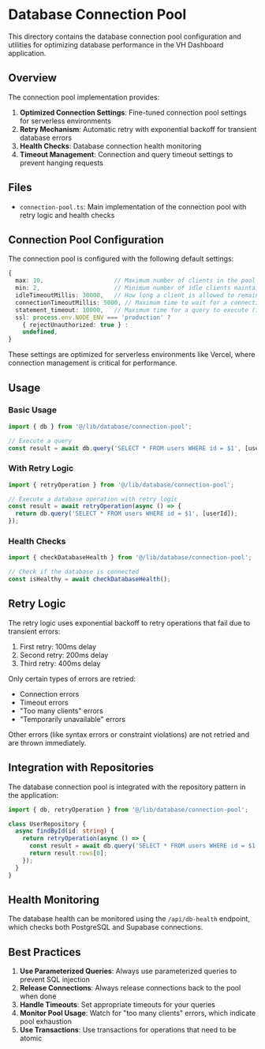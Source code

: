 # Database Connection Pool

This directory contains the database connection pool configuration and utilities for optimizing database performance in the VH Dashboard application.

## Overview

The connection pool implementation provides:

1. **Optimized Connection Settings**: Fine-tuned connection pool settings for serverless environments
2. **Retry Mechanism**: Automatic retry with exponential backoff for transient database errors
3. **Health Checks**: Database connection health monitoring
4. **Timeout Management**: Connection and query timeout settings to prevent hanging requests

## Files

- `connection-pool.ts`: Main implementation of the connection pool with retry logic and health checks

## Connection Pool Configuration

The connection pool is configured with the following default settings:

```typescript
{
  max: 10,                    // Maximum number of clients in the pool
  min: 2,                     // Minimum number of idle clients maintained in the pool
  idleTimeoutMillis: 30000,   // How long a client is allowed to remain idle before being closed
  connectionTimeoutMillis: 5000, // Maximum time to wait for a connection
  statement_timeout: 10000,   // Maximum time for a query to execute (10 seconds)
  ssl: process.env.NODE_ENV === 'production' ? 
    { rejectUnauthorized: true } : 
    undefined,
}
```

These settings are optimized for serverless environments like Vercel, where connection management is critical for performance.

## Usage

### Basic Usage

```typescript
import { db } from '@/lib/database/connection-pool';

// Execute a query
const result = await db.query('SELECT * FROM users WHERE id = $1', [userId]);
```

### With Retry Logic

```typescript
import { retryOperation } from '@/lib/database/connection-pool';

// Execute a database operation with retry logic
const result = await retryOperation(async () => {
  return db.query('SELECT * FROM users WHERE id = $1', [userId]);
});
```

### Health Checks

```typescript
import { checkDatabaseHealth } from '@/lib/database/connection-pool';

// Check if the database is connected
const isHealthy = await checkDatabaseHealth();
```

## Retry Logic

The retry logic uses exponential backoff to retry operations that fail due to transient errors:

1. First retry: 100ms delay
2. Second retry: 200ms delay
3. Third retry: 400ms delay

Only certain types of errors are retried:
- Connection errors
- Timeout errors
- "Too many clients" errors
- "Temporarily unavailable" errors

Other errors (like syntax errors or constraint violations) are not retried and are thrown immediately.

## Integration with Repositories

The database connection pool is integrated with the repository pattern in the application:

```typescript
import { db, retryOperation } from '@/lib/database/connection-pool';

class UserRepository {
  async findById(id: string) {
    return retryOperation(async () => {
      const result = await db.query('SELECT * FROM users WHERE id = $1', [id]);
      return result.rows[0];
    });
  }
}
```

## Health Monitoring

The database health can be monitored using the `/api/db-health` endpoint, which checks both PostgreSQL and Supabase connections.

## Best Practices

1. **Use Parameterized Queries**: Always use parameterized queries to prevent SQL injection
2. **Release Connections**: Always release connections back to the pool when done
3. **Handle Timeouts**: Set appropriate timeouts for your queries
4. **Monitor Pool Usage**: Watch for "too many clients" errors, which indicate pool exhaustion
5. **Use Transactions**: Use transactions for operations that need to be atomic